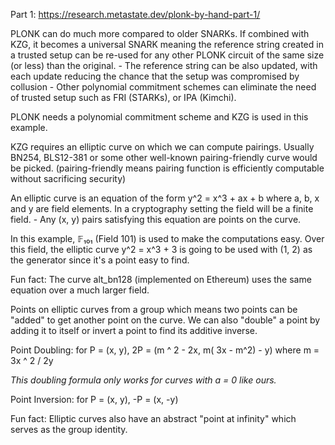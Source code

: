 Part 1: https://research.metastate.dev/plonk-by-hand-part-1/
    
PLONK can do much more compared to older SNARKs.
If combined with KZG, it becomes a universal SNARK meaning the reference string created in a trusted setup can be re-used for any other PLONK circuit of the same size (or less) than the original.
    - The reference string can be also updated, with each update reducing the chance that the setup was compromised by collusion
    - Other polynomial commitment schemes can eliminate the need of trusted setup such as FRI (STARKs), or IPA (Kimchi).

PLONK needs a polynomial commitment scheme and KZG is used in this example.

KZG requires an elliptic curve on which we can compute pairings. Usually BN254, BLS12-381 or some other well-known pairing-friendly curve would be picked. (pairing-friendly means pairing function is efficiently computable without sacrificing security)

An elliptic curve is an equation of the form y^2 = x^3 + ax + b where a, b, x and y are field elements. In a cryptography setting the field will be a finite field.
    - Any (x, y) pairs satisfying this equation are points on the curve.

In this example, 𝔽₁₀₁ (Field 101) is used to make the computations easy.
Over this field, the elliptic curve y^2 = x^3 + 3 is going to be used with (1, 2) as the generator since it's a point easy to find.

Fun fact: The curve alt_bn128 (implemented on Ethereum) uses the same equation over a much larger field.

Points on elliptic curves from a group which means two points can be "added" to get another point on the curve. We can also "double" a point by adding it to itself or invert a point to find its additive inverse.

Point Doubling:
for P = (x,  y), 2P = (m ^ 2 - 2x, m( 3x - m^2) - y) where m = 3x ^ 2 / 2y

_This doubling formula only works for curves with a = 0 like ours._

Point Inversion:
for P = (x, y), -P = (x, -y)

Fun fact: Elliptic curves also have an abstract "point at infinity" which serves as the group identity.